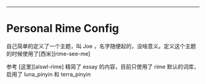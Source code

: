 ---

# Personal Rime Config

自己简单的定义了一个主题，叫 Joe ，名字随便起的，没啥意义。定义这个主题的时候使用了[西米][rime-see-me]

参考 [这里][alswl-rime] 精简了 essay 的内容，目前只使用了 rime 默认的词库，启用了 luna_pinyin 和 terra_pinyin
